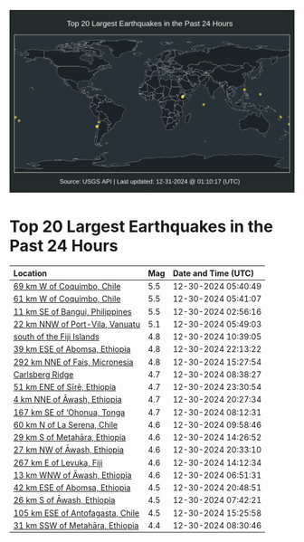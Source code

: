 ![Map](./map.png)

# Top 20 Largest Earthquakes in the Past 24 Hours

| Location | Mag | Date and Time (UTC) |
|:---|:---|:---|
| [69 km W of Coquimbo, Chile](https://earthquake.usgs.gov/earthquakes/eventpage/us6000pget) | 5.5 | 12-30-2024 05:40:49 |
| [61 km W of Coquimbo, Chile](https://earthquake.usgs.gov/earthquakes/eventpage/us6000pgf5) | 5.5 | 12-30-2024 05:41:07 |
| [11 km SE of Bangui, Philippines](https://earthquake.usgs.gov/earthquakes/eventpage/us6000pge2) | 5.5 | 12-30-2024 02:56:16 |
| [22 km NNW of Port-Vila, Vanuatu](https://earthquake.usgs.gov/earthquakes/eventpage/us6000pgf9) | 5.1 | 12-30-2024 05:49:03 |
| [south of the Fiji Islands](https://earthquake.usgs.gov/earthquakes/eventpage/us6000pgh3) | 4.8 | 12-30-2024 10:39:05 |
| [39 km ESE of Abomsa, Ethiopia](https://earthquake.usgs.gov/earthquakes/eventpage/us6000pgjz) | 4.8 | 12-30-2024 22:13:22 |
| [292 km NNE of Fais, Micronesia](https://earthquake.usgs.gov/earthquakes/eventpage/us6000pghx) | 4.8 | 12-30-2024 15:27:54 |
| [Carlsberg Ridge](https://earthquake.usgs.gov/earthquakes/eventpage/us6000pggd) | 4.7 | 12-30-2024 08:38:27 |
| [51 km ENE of Sīrē, Ethiopia](https://earthquake.usgs.gov/earthquakes/eventpage/us6000pgkb) | 4.7 | 12-30-2024 23:30:54 |
| [4 km NNE of Āwash, Ethiopia](https://earthquake.usgs.gov/earthquakes/eventpage/us6000pgj9) | 4.7 | 12-30-2024 20:27:34 |
| [167 km SE of ‘Ohonua, Tonga](https://earthquake.usgs.gov/earthquakes/eventpage/us6000pgg7) | 4.7 | 12-30-2024 08:12:31 |
| [60 km N of La Serena, Chile](https://earthquake.usgs.gov/earthquakes/eventpage/us6000pggx) | 4.6 | 12-30-2024 09:58:46 |
| [29 km S of Metahāra, Ethiopia](https://earthquake.usgs.gov/earthquakes/eventpage/us6000pghr) | 4.6 | 12-30-2024 14:26:52 |
| [27 km NW of Āwash, Ethiopia](https://earthquake.usgs.gov/earthquakes/eventpage/us6000pgjf) | 4.6 | 12-30-2024 20:33:10 |
| [267 km E of Levuka, Fiji](https://earthquake.usgs.gov/earthquakes/eventpage/us6000pghq) | 4.6 | 12-30-2024 14:12:34 |
| [13 km WNW of Āwash, Ethiopia](https://earthquake.usgs.gov/earthquakes/eventpage/us6000pgfs) | 4.6 | 12-30-2024 06:51:31 |
| [42 km ESE of Abomsa, Ethiopia](https://earthquake.usgs.gov/earthquakes/eventpage/us6000pgjh) | 4.5 | 12-30-2024 20:48:51 |
| [26 km S of Āwash, Ethiopia](https://earthquake.usgs.gov/earthquakes/eventpage/us6000pgg2) | 4.5 | 12-30-2024 07:42:21 |
| [105 km ESE of Antofagasta, Chile](https://earthquake.usgs.gov/earthquakes/eventpage/us6000pghw) | 4.5 | 12-30-2024 15:25:58 |
| [31 km SSW of Metahāra, Ethiopia](https://earthquake.usgs.gov/earthquakes/eventpage/us6000pggc) | 4.4 | 12-30-2024 08:30:46 |

